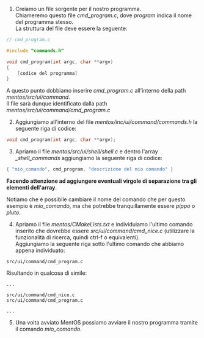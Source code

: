 1. Creiamo un file sorgente per il nostro programma.\
Chiameremo questo file *cmd\_program.c*, dove *program* indica il nome del programma stesso.\
La struttura del file deve essere la seguente:

```c
// cmd_program.c

#include "commands.h"

void cmd_program(int argc, char **argv)
{
    [codice del programma]
}
```

A questo punto dobbiamo inserire *cmd_program.c* all'interno della path *mentos/src/ui/command*.\
Il file sarà dunque identificato dalla path *mentos/src/ui/command/cmd_program.c*

2. Aggiungiamo all'interno del file *mentos/inc/ui/command/commands.h* la seguente riga di codice:

```c
void cmd_program(int argc, char **argv);
```

3. Apriamo il file *mentos/src/ui/shell/shell.c* e dentro l'array *_shell_commands* aggiungiamo la seguente riga di codice:

```c
{ "mio_comando", cmd_program, "descrizione del mio comando" }
```

__Facendo attenzione ad aggiungere eventuali virgole di separazione tra gli elementi dell'array__.

Notiamo che è possibile cambiare il nome del comando che per questo esempio è *mio_comando*, ma che potrebbe tranquillamente essere *pippo* o *pluto*.

4. Apriamo il file *mentos/CMakeLists.txt* e individuiamo l'ultimo comando inserito che dovrebbe essere *src/ui/command/cmd_nice.c* (utilizzare la funzionalità di ricerca, quindi ctrl-f o equivalenti).\
Aggiungiamo la seguente riga sotto l'ultimo comando che abbiamo appena individuato:

```
src/ui/command/cmd_program.c
```

Risultando in qualcosa di simile:

```
...

src/ui/command/cmd_nice.c
src/ui/command/cmd_program.c

...
```

5. Una volta avviato MentOS possiamo avviare il nostro programma tramite il comando *mio_comando*.